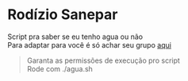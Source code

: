 # Rodízio Sanepar
Script pra saber se eu tenho agua ou não <br />
Para adaptar para você é só achar seu grupo [aqui](http://site.sanepar.com.br/grupos-rodizio)

> Garanta as permissões de execução pro script <br />
> Rode com ./agua.sh

